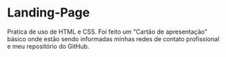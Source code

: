 # Landing-Page
Pratica de uso de HTML e CSS.
Foi feito um "Cartão de apresentação" básico onde estão sendo informadas minhas redes de contato profissional e meu repositório do GitHub.
